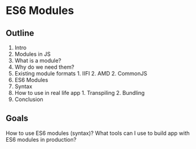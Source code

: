 # ES6 Modules

## Outline

1. Intro
2. Modules in JS
  1. What is a module?
  2. Why do we need them?
  3. Existing module formats
    1. IIFI
    2. AMD
    2. CommonJS
3. ES6 Modules
  1. Syntax
  2. How to use in real life app
    1. Transpiling
    2. Bundling
4. Conclusion


## Goals

How to use ES6 modules (syntax)?
What tools can I use to build app with ES6 modules in production?
